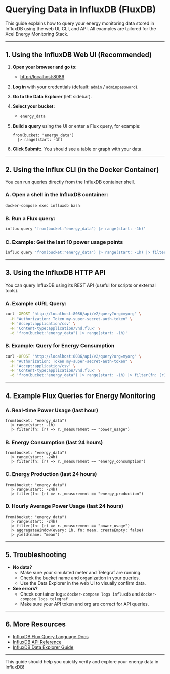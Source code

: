# Querying Data in InfluxDB (FluxDB)

This guide explains how to query your energy monitoring data stored in InfluxDB using the web UI, CLI, and API. All examples are tailored for the Xcel Energy Monitoring Stack.

---

## **1. Using the InfluxDB Web UI (Recommended)**

1. **Open your browser and go to:**
   - [http://localhost:8086](http://localhost:8086)
2. **Log in** with your credentials (default: `admin` / `adminpassword`).
3. **Go to the Data Explorer** (left sidebar).
4. **Select your bucket:**
   - `energy_data`
5. **Build a query** using the UI or enter a Flux query, for example:

   ```flux
   from(bucket: "energy_data")
     |> range(start: -1h)
   ```

6. **Click Submit:**. You should see a table or graph with your data.

---

## **2. Using the Influx CLI (in the Docker Container)**

You can run queries directly from the InfluxDB container shell.

### **A. Open a shell in the InfluxDB container:**

```bash
docker-compose exec influxdb bash
```

### **B. Run a Flux query:**

```bash
influx query 'from(bucket:"energy_data") |> range(start: -1h)'
```

### **C. Example: Get the last 10 power usage points**

```bash
influx query 'from(bucket:"energy_data") |> range(start: -1h) |> filter(fn: (r) => r._measurement == "power_usage") |> limit(n:10)'
```

---

## **3. Using the InfluxDB HTTP API**

You can query InfluxDB using its REST API (useful for scripts or external tools).

### **A. Example cURL Query:**

```bash
curl -XPOST "http://localhost:8086/api/v2/query?org=myorg" \
  -H "Authorization: Token my-super-secret-auth-token" \
  -H 'Accept:application/csv' \
  -H 'Content-type:application/vnd.flux' \
  -d 'from(bucket:"energy_data") |> range(start: -1h)'
```

### **B. Example: Query for Energy Consumption**

```bash
curl -XPOST "http://localhost:8086/api/v2/query?org=myorg" \
  -H "Authorization: Token my-super-secret-auth-token" \
  -H 'Accept:application/csv' \
  -H 'Content-type:application/vnd.flux' \
  -d 'from(bucket:"energy_data") |> range(start: -1h) |> filter(fn: (r) => r._measurement == "energy_consumption")'
```

---

## **4. Example Flux Queries for Energy Monitoring**

### **A. Real-time Power Usage (last hour)**

```flux
from(bucket: "energy_data")
  |> range(start: -1h)
  |> filter(fn: (r) => r._measurement == "power_usage")
```

### **B. Energy Consumption (last 24 hours)**

```flux
from(bucket: "energy_data")
  |> range(start: -24h)
  |> filter(fn: (r) => r._measurement == "energy_consumption")
```

### **C. Energy Production (last 24 hours)**

```flux
from(bucket: "energy_data")
  |> range(start: -24h)
  |> filter(fn: (r) => r._measurement == "energy_production")
```

### **D. Hourly Average Power Usage (last 24 hours)**

```flux
from(bucket: "energy_data")
  |> range(start: -24h)
  |> filter(fn: (r) => r._measurement == "power_usage")
  |> aggregateWindow(every: 1h, fn: mean, createEmpty: false)
  |> yield(name: "mean")
```

---

## **5. Troubleshooting**

- **No data?**
  - Make sure your simulated meter and Telegraf are running.
  - Check the bucket name and organization in your queries.
  - Use the Data Explorer in the web UI to visually confirm data.
- **See errors?**
  - Check container logs: `docker-compose logs influxdb` and `docker-compose logs telegraf`
  - Make sure your API token and org are correct for API queries.

---

## **6. More Resources**

- [InfluxDB Flux Query Language Docs](https://docs.influxdata.com/influxdb/latest/query-data/flux/)
- [InfluxDB API Reference](https://docs.influxdata.com/influxdb/latest/api-guide/)
- [InfluxDB Data Explorer Guide](https://docs.influxdata.com/influxdb/latest/ui/data-explorer/)

---

This guide should help you quickly verify and explore your energy data in InfluxDB!
